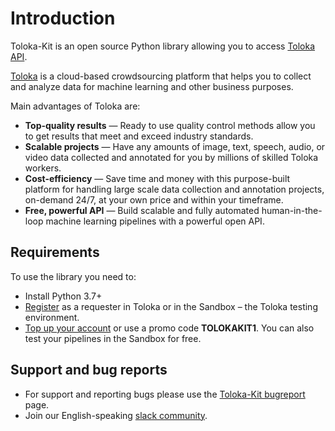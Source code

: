 # Introduction

Toloka-Kit is an open source Python library allowing you to access [Toloka API](../api/index.md).

[Toloka](https://toloka.ai) is a cloud-based crowdsourcing platform that helps you to collect and analyze data for machine learning and other business purposes.

Main advantages of Toloka are:

* **Top-quality results** — Ready to use quality control methods allow you to get results that meet and exceed industry standards.
* **Scalable projects** — Have any amounts of image, text, speech, audio, or video data collected and annotated for you by millions of skilled Toloka workers.
* **Cost-efficiency** — Save time and money with this purpose-built platform for handling large scale data collection and annotation projects, on-demand 24/7, at your own price and within your timeframe.
* **Free, powerful API** — Build scalable and fully automated human-in-the-loop machine learning pipelines with a powerful open API.

## Requirements

To use the library you need to:

* Install Python 3.7+
* [Register](https://toloka.ai/docs/guide/concepts/access.html) as a requester in Toloka or in the Sandbox – the Toloka testing environment.
* [Top up your account](https://toloka.ai/docs/guide/concepts/refill.html) or use a promo code **TOLOKAKIT1**. You can also test your pipelines in the Sandbox for free.

## Support and bug reports

* For support and reporting bugs please use the [Toloka-Kit bugreport](https://github.com/Toloka/toloka-kit/issues) page.
* Join our English-speaking [slack community](https://toloka.ai/community).